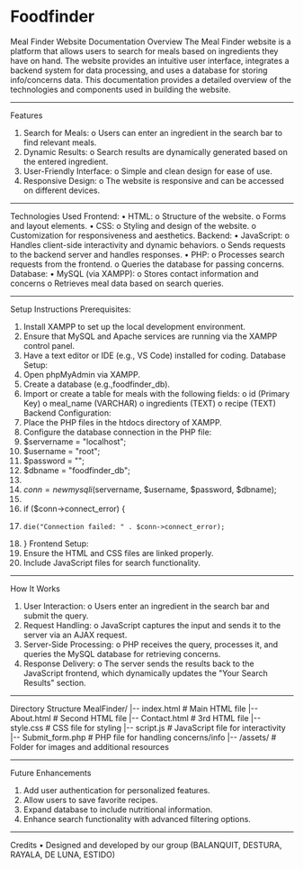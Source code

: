 # Foodfinder
Meal Finder Website Documentation
Overview
The Meal Finder website is a platform that allows users to search for meals based on ingredients they have on hand. The website provides an intuitive user interface, integrates a backend system for data processing, and uses a database for storing info/concerns data. This documentation provides a detailed overview of the technologies and components used in building the website.
________________________________________
Features
1.	Search for Meals:
o	Users can enter an ingredient in the search bar to find relevant meals.
2.	Dynamic Results:
o	Search results are dynamically generated based on the entered ingredient.
3.	User-Friendly Interface:
o	Simple and clean design for ease of use.
4.	Responsive Design:
o	The website is responsive and can be accessed on different devices.
________________________________________
Technologies Used
Frontend:
•	HTML: 
o	Structure of the website.
o	Forms and layout elements.
•	CSS: 
o	Styling and design of the website.
o	Customization for responsiveness and aesthetics.
Backend:
•	JavaScript: 
o	Handles client-side interactivity and dynamic behaviors.
o	Sends requests to the backend server and handles responses.
•	PHP: 
o	Processes search requests from the frontend.
o	Queries the database for passing concerns.
Database:
•	MySQL (via XAMPP): 
o	Stores contact information and concerns
o	Retrieves meal data based on search queries.
________________________________________
Setup Instructions
Prerequisites:
1.	Install XAMPP to set up the local development environment.
2.	Ensure that MySQL and Apache services are running via the XAMPP control panel.
3.	Have a text editor or IDE (e.g., VS Code) installed for coding.
Database Setup:
1.	Open phpMyAdmin via XAMPP.
2.	Create a database (e.g.,foodfinder_db).
3.	Import or create a table for meals with the following fields: 
o	id (Primary Key)
o	meal_name (VARCHAR)
o	ingredients (TEXT)
o	recipe (TEXT)
Backend Configuration:
1.	Place the PHP files in the htdocs directory of XAMPP.
2.	Configure the database connection in the PHP file: 
3.	$servername = "localhost";
4.	$username = "root";
5.	$password = "";
6.	$dbname = "foodfinder_db";
7.	
8.	$conn = new mysqli($servername, $username, $password, $dbname);
9.	
10.	if ($conn->connect_error) {
11.	    die("Connection failed: " . $conn->connect_error);
12.	}
Frontend Setup:
1.	Ensure the HTML and CSS files are linked properly.
2.	Include JavaScript files for search functionality.
________________________________________
How It Works
1.	User Interaction:
o	Users enter an ingredient in the search bar and submit the query.
2.	Request Handling:
o	JavaScript captures the input and sends it to the server via an AJAX request.
3.	Server-Side Processing:
o	PHP receives the query, processes it, and queries the MySQL database for retrieving concerns.
4.	Response Delivery:
o	The server sends the results back to the JavaScript frontend, which dynamically updates the "Your Search Results" section.
________________________________________
Directory Structure
MealFinder/
|-- index.html        # Main HTML file
|-- About.html        # Second HTML file
|-- Contact.html        # 3rd HTML file
|-- style.css         # CSS file for styling
|-- script.js         # JavaScript file for interactivity
|-- Submit_form.php        # PHP file for handling concerns/info
|-- /assets/          # Folder for images and additional resources
________________________________________
Future Enhancements
1.	Add user authentication for personalized features.
2.	Allow users to save favorite recipes.
3.	Expand database to include nutritional information.
4.	Enhance search functionality with advanced filtering options.
________________________________________
Credits
•	Designed and developed by our group (BALANQUIT, DESTURA, RAYALA, DE LUNA, ESTIDO)

